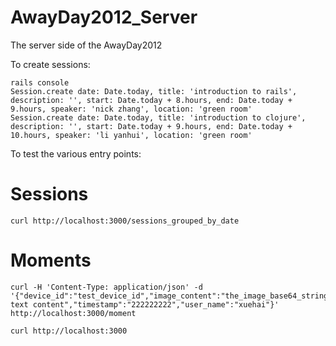 AwayDay2012_Server
==================

The server side of the AwayDay2012

To create sessions:

	rails console
    Session.create date: Date.today, title: 'introduction to rails', description: '', start: Date.today + 8.hours, end: Date.today + 9.hours, speaker: 'nick zhang', location: 'green room'
    Session.create date: Date.today, title: 'introduction to clojure', description: '', start: Date.today + 9.hours, end: Date.today + 10.hours, speaker: 'li yanhui', location: 'green room'

To test the various entry points:

# Sessions

    curl http://localhost:3000/sessions_grouped_by_date

# Moments

    curl -H 'Content-Type: application/json' -d '{"device_id":"test_device_id","image_content":"the_image_base64_string","text_content":"the text content","timestamp":"222222222","user_name":"xuehai"}'  http://localhost:3000/moment

    curl http://localhost:3000